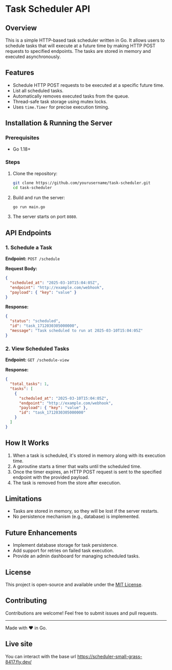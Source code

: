 # Task Scheduler API

## Overview
This is a simple HTTP-based task scheduler written in Go. It allows users to schedule tasks that will execute at a future time by making HTTP POST requests to specified endpoints. The tasks are stored in memory and executed asynchronously.

## Features
- Schedule HTTP POST requests to be executed at a specific future time.
- List all scheduled tasks.
- Automatically removes executed tasks from the queue.
- Thread-safe task storage using mutex locks.
- Uses `time.Timer` for precise execution timing.

## Installation & Running the Server
### Prerequisites
- Go 1.18+

### Steps
1. Clone the repository:
   ```sh
   git clone https://github.com/yourusername/task-scheduler.git
   cd task-scheduler
   ```
2. Build and run the server:
   ```sh
   go run main.go
   ```
3. The server starts on port `8080`.

## API Endpoints

### 1. Schedule a Task
**Endpoint:** `POST /schedule`

**Request Body:**
```json
{
  "scheduled_at": "2025-03-10T15:04:05Z",
  "endpoint": "http://example.com/webhook",
  "payload": { "key": "value" }
}
```

**Response:**
```json
{
  "status": "scheduled",
  "id": "task_1712030305000000",
  "message": "Task scheduled to run at 2025-03-10T15:04:05Z"
}
```

### 2. View Scheduled Tasks
**Endpoint:** `GET /schedule-view`

**Response:**
```json
{
  "total_tasks": 1,
  "tasks": [
    {
      "scheduled_at": "2025-03-10T15:04:05Z",
      "endpoint": "http://example.com/webhook",
      "payload": { "key": "value" },
      "id": "task_1712030305000000"
    }
  ]
}
```

## How It Works
1. When a task is scheduled, it's stored in memory along with its execution time.
2. A goroutine starts a timer that waits until the scheduled time.
3. Once the timer expires, an HTTP POST request is sent to the specified endpoint with the provided payload.
4. The task is removed from the store after execution.

## Limitations
- Tasks are stored in memory, so they will be lost if the server restarts.
- No persistence mechanism (e.g., database) is implemented.

## Future Enhancements
- Implement database storage for task persistence.
- Add support for retries on failed task execution.
- Provide an admin dashboard for managing scheduled tasks.

## License
This project is open-source and available under the [MIT License](LICENSE).

## Contributing
Contributions are welcome! Feel free to submit issues and pull requests.

---
Made with ❤️ in Go.

## Live site
You can interact with the base url https://scheduler-small-grass-8417.fly.dev/
